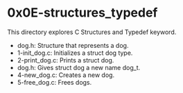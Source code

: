 <h1>0x0E-structures_typedef</h1>
<p>This directory explores C Structures and Typedef keyword.</p>
<ul>
	<li>dog.h: Structure that represents a dog.</li>
	<li>1-init_dog.c: Initializes a struct dog type.</li>
	<li>2-print_dog.c: Prints a struct dog.</li>
	<li>dog.h: Gives struct dog a new name dog_t.</li>
	<li>4-new_dog.c: Creates a new dog.</li>
	<li>5-free_dog.c: Frees dogs.</li>
</ul>
